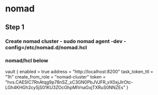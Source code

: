 # nomad
## Step 1
### Create nomad cluster - sudo  nomad agent -dev  -config=/etc/nomad.d/nomad.hcl
### nomad/hcl below

vault {
  enabled = true
  address = "http://localhost:8200"
  task_token_ttl = "1h"
  create_from_role = "nomad-cluster"
  token = "hvs.CAESIC7RnAtqg9p78nSZ_xC3GN0PbJVJFR_vX0xjJlrOtc-LGh4KHGh2cy5jS01KU3ZOcGhpMlVnaGxjTXRuS0NNZEs"
}

